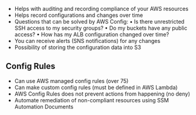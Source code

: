 - Helps with auditing and recording compliance of your AWS resources 
- Helps record configurations and changes over time 
- Questions that can be solved by AWS Config: • Is there unrestricted SSH access to my security groups? • Do my buckets have any public access? • How has my ALB configuration changed over time? 
- You can receive alerts (SNS notifications) for any changes
- Possibility of storing the configuration data into S3 

## Config Rules
- Can use AWS managed config rules (over 75) 
- Can make custom config rules (must be defined in AWS Lambda)
- AWS Config Rules does not prevent actions from happening (no deny)
- Automate remediation of non-compliant resources using SSM Automation Documents